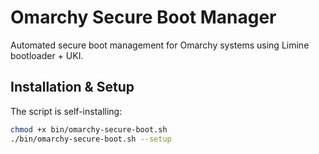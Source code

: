 # Omarchy Secure Boot Manager

Automated secure boot management for Omarchy systems using Limine bootloader + UKI.

## Installation & Setup
The script is self-installing:
```bash
chmod +x bin/omarchy-secure-boot.sh
./bin/omarchy-secure-boot.sh --setup
